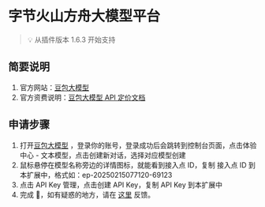 # 字节火山方舟大模型平台

> 💡 从插件版本 1.6.3 开始支持

## 简要说明

1. 官方网站：[豆包大模型](https://www.volcengine.com/product/doubao)
2. 官方资费说明：[豆包大模型 API 定价文档](https://www.volcengine.com/docs/82379/1099320)

## 申请步骤

1. 打开[豆包大模型](https://console.volcengine.com/ark) ，登录你的账号，登录成功后会跳转到控制台页面，点击体验中心 - 文本模型，点击创建新对话，选择对应模型创建
2. 鼠标悬停在模型名称旁边的详情图标，就能看到接入点 ID，复制 接入点 ID 到本扩展中，格式如：ep-20250215077120-69123
3. 点击 API Key 管理，点击创建 API Key，复制 API Key 到本扩展中
4. 完成 🎉，如有疑惑的地方，请在 [这里](https://github.com/immersive-translate/immersive-translate/issues/137) 反馈。
